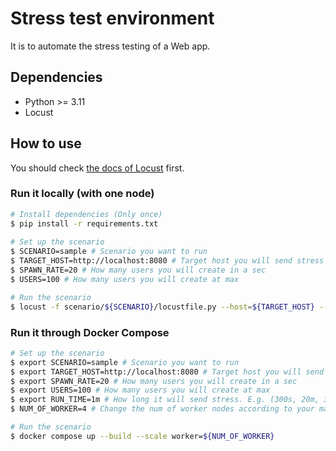 # Stress test environment

It is to automate the stress testing of a Web app.

## Dependencies

* Python >= 3.11
* Locust

## How to use

You should check [the docs of Locust](https://locust.io/) first.

### Run it locally (with one node)

```bash
# Install dependencies (Only once)
$ pip install -r requirements.txt
  
# Set up the scenario
$ SCENARIO=sample # Scenario you want to run
$ TARGET_HOST=http://localhost:8080 # Target host you will send stress
$ SPAWN_RATE=20 # How many users you will create in a sec
$ USERS=100 # How many users you will create at max

# Run the scenario
$ locust -f scenario/${SCENARIO}/locustfile.py --host=${TARGET_HOST} --spawn-rate=${SPAWN_RATE} --users=${USERS}
```

### Run it through Docker Compose

```bash
# Set up the scenario
$ export SCENARIO=sample # Scenario you want to run
$ export TARGET_HOST=http://localhost:8080 # Target host you will send stress
$ export SPAWN_RATE=20 # How many users you will create in a sec
$ export USERS=100 # How many users you will create at max
$ export RUN_TIME=1m # How long it will send stress. E.g. (300s, 20m, 3h, 1h30m, etc.)
$ NUM_OF_WORKER=4 # Change the num of worker nodes according to your machine's CPU cores

# Run the scenario
$ docker compose up --build --scale worker=${NUM_OF_WORKER}
```